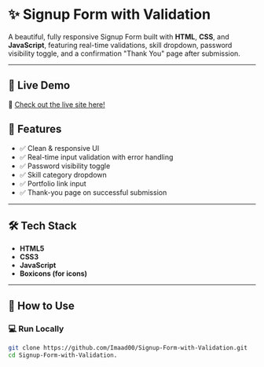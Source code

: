 # ✨ Signup Form with Validation

A beautiful, fully responsive Signup Form built with **HTML**, **CSS**, and **JavaScript**, featuring real-time validations, skill dropdown, password visibility toggle, and a confirmation "Thank You" page after submission.

---

## 🚀 Live Demo

🔗 [Check out the live site here!](https://signup-form-with-validation-seven.vercel.app/)


## 🧩 Features

- ✅ Clean & responsive UI
- ✅ Real-time input validation with error handling
- ✅ Password visibility toggle
- ✅ Skill category dropdown
- ✅ Portfolio link input
- ✅ Thank-you page on successful submission

---

## 🛠️ Tech Stack

- **HTML5**
- **CSS3**
- **JavaScript**
- **Boxicons (for icons)**

---

## 🔧 How to Use

### 💻 Run Locally

```bash
git clone https://github.com/Imaad00/Signup-Form-with-Validation.git
cd Signup-Form-with-Validation.
